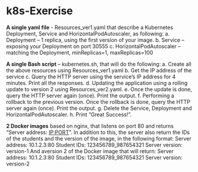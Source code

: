 # k8s-Exercise

**A single yaml file** - Resources_ver1.yaml that describe a Kubernetes Deployment, Service
and HorizontalPodAutoscaler, as following:
  a. Deployment – 1 replica, using the first version of your image.
  b. Service – exposing your Deployment on port 30555
  c. HorizontalPodAutoscaler – matching the Deployment, minReplicas=1, maxReplicas=100

**A single Bash script** – kubernetes.sh, that will do the following:
  a. Create all the above resources using Resources_ver1.yaml
  b. Get the IP address of the service
  c. Query the HTTP server using the service’s IP address for 4 minutes. Print all the responses.
  d. Updating the application using a rolling update to version 2  using Resources_ver2.yaml.
  e. Once the update is done, query the HTTP server again (once). Print the output.
  f. Performing a rollback to the previous version. Once the rollback is done, query the HTTP server again (once). Print the output.
  g. Delete the Service, Deployment and HorizontalPodAutoscaler.
  h. Print “Great Success!”.

**2 Docker images** based on nginx, that listens on port 80 and returns “Server address: <IP:PORT>”.
In addition to this, the server also return the IDs of the students and the version of the image, in the following format:
Server address: 10.1.2.3:80
Student IDs: 123456789_987654321
Server version: version-1
And aversion 2 of the Docker image that will return:
Server address: 10.1.2.3:80
Student IDs: 123456789_987654321
Server version: version-2

